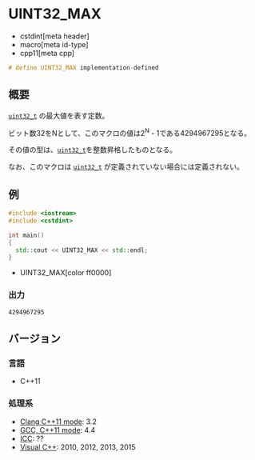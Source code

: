 # UINT32_MAX
* cstdint[meta header]
* macro[meta id-type]
* cpp11[meta cpp]

```cpp
# define UINT32_MAX implementation-defined
```

## 概要
[`uint32_t`](uint32_t.md) の最大値を表す定数。

ビット数32をNとして、このマクロの値は2<sup>N</sup> - 1である4294967295となる。

その値の型は、[`uint32_t`](uint32_t.md)を整数昇格したものとなる。

なお、このマクロは [`uint32_t`](uint32_t.md) が定義されていない場合には定義されない。

## 例
```cpp example
#include <iostream>
#include <cstdint>

int main()
{
  std::cout << UINT32_MAX << std::endl;
}
```
* UINT32_MAX[color ff0000]

### 出力
```
4294967295
```


## バージョン
### 言語
- C++11

### 処理系
- [Clang C++11 mode](/implementation.md#clang): 3.2
- [GCC, C++11 mode](/implementation.md#gcc): 4.4
- [ICC](/implementation.md#icc): ??
- [Visual C++](/implementation.md#visual_cpp): 2010, 2012, 2013, 2015


